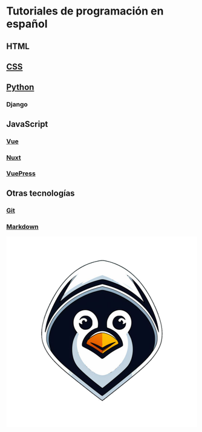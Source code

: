 # Tutoriales de programación en español

## HTML
## [CSS](./css/)

## [Python](./python/)
### Django

## JavaScript
### [Vue](./vue/)
### [Nuxt](./nuxt/)
### [VuePress](./vuepress/)

## Otras tecnologías
### [Git](./git/)
### [Markdown](./markdown/)

![Hacker Tux](./assets/hackertux.png)
